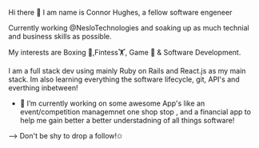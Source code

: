   Hi there 👋 I am name is Connor Hughes, a fellow software engeneer

Currently working @NesloTechnologies and soaking up as much technial and business skills as possible.

My interests are Boxing 🥊,Fintess🏋️‍, Game 🎲 & Software Development.

I am a full stack dev using mainly Ruby on Rails and React.js as my main stack. Im also learning everything the software lifecycle, git, API's and everthing inbetween!

- 🔭 I’m currently working on some awesome App's like an event/competition managemnet one shop stop , and a financial app to help me gain better a better understadning of all things software!

--> Don't be shy to drop a follow!✩

